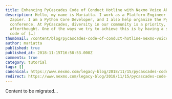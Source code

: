 ```yaml
---
title: Enhancing PyCascades Code of Conduct Hotline with Nexmo Voice API
description: Hello, my name is Mariatta. I work as a Platform Engineer at
  Zapier. I am a Python Core Developer, and I also help organize the PyCascades
  conference. At PyCascades, diversity in our community is a priority, not an
  afterthought. One of the ways we try to achieve this is by having a strong
  code of […]
thumbnail: /content/blog/pycascades-code-of-conduct-hotline-nexmo-voice-api-dr/PyCascades-CoC-Hotline.png
author: mariatta
published: true
published_at: 2018-11-15T16:58:53.000Z
comments: true
category: tutorial
tags: []
canonical: https://www.nexmo.com/legacy-blog/2018/11/15/pycascades-code-of-conduct-hotline-nexmo-voice-api-dr
redirect: https://www.nexmo.com/legacy-blog/2018/11/15/pycascades-code-of-conduct-hotline-nexmo-voice-api-dr
---
```


Content to be migrated...
